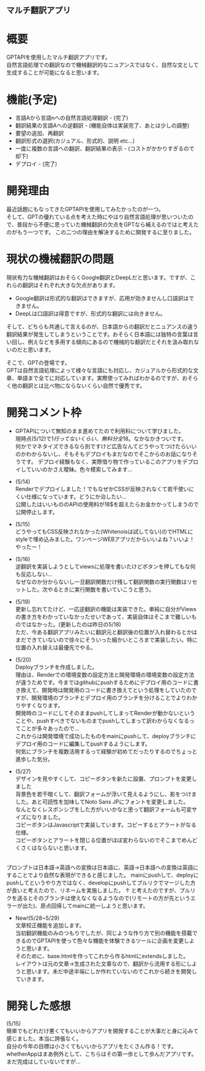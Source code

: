 ## マルチ翻訳アプリ


# 概要

GPTAPIを使用したマルチ翻訳アプリです。  
自然言語処理での翻訳なので機械翻訳的なニュアンスではなく、自然な文として生成することが可能になると思います。  


# 機能(予定)

- 言語Aから言語nへの自然言語処理翻訳 - (完了)  
- 翻訳結果の言語Aへの逆翻訳 - (機能自体は実装完了、あとは少しの調整)
- 要望の追加、再翻訳  
- 翻訳形式の選択(カジュアル、形式的、説明 etc...)  
- 一度に複数の言語への翻訳、翻訳結果の表示 - (コストがかかりすぎるので却下)  
- デプロイ - (完了)  

# 開発理由

最近話題にもなってきたGPTAPIを使用してみたかったのが一つ。  
そして、GPTの優れている点を考えた時にやはり自然言語処理が思いついたので、普段から不便に思っていた機械翻訳の欠点をGPTなら補えるのではと考えたのがもう一つです。 
この二つの理由を解決するために開発するに至りました。  


# 現状の機械翻訳の問題

現状有力な機械翻訳はおそらくGoogle翻訳とDeepLだと思います。ですが、これらの翻訳はそれぞれ大きな欠点があります。  

- Google翻訳は形式的な翻訳はできますが、応用が効きませんし口語訳はできません。  
- DeepLは口語訳は得意ですが、形式的な翻訳には向きません。  

そして、どちらも共通して言えるのが、日本語からの翻訳だとニュアンスの違う翻訳結果が発生してしまうということです。おそらく日本語には独特の言葉は言い回し、例えなどを多用する傾向にあるので機械的な翻訳だとそれを汲み取れないのだと思います。  

そこで、GPTの登場です。  
GPTは自然言語処理によって様々な言語にも対応し、カジュアルから形式的な文章、単語まで全てに対応しています。実際使ってみればわかるのですが、おそらく他の翻訳とは比べ物にならないくらい自然で優秀です。

# 開発コメント枠

- GPTAPIについて無知のまま進めてたので利用料について学びました。  
現時点(5/12)で1$行ってないくらい、無料分全18$。なかなかきついです。  
何かでマネタイズできるなら別ですけど広告なんてどうやってつけたらいいのかわからないし、そもそもデプロイもまだなのでそこからのお話になりそうです。
デプロイ経験もなく、実際借り物で作っているこのアプリをデプロイしていいのかさえ曖昧。色々模索してみます...

- (5/14)  
Renderでデプロイしました！でもなぜかCSSが反映されなくて若干使いにくい仕様になっています。どうにか治したい...  
公開したはいいもののAPIの使用料が18$を超えたらお金かかってしまうので公開停止します。

- (5/15)  
どうやってもCSS反映されなかった(Whitenoisは試してない)のでHTMLにstyleで埋め込みました。ワンページWEBアプリだからいいよね？いいよ！やったー！

- (5/16)  
逆翻訳を実装しようとしてviewsに処理を書いたけどボタンを押してもな何も反応しない...  
なぜなのか分からないし一旦翻訳関数だけ残して翻訳関数の実行関数はリセットした。次やるときに実行関数を書いていこうと思う。

- (5/19)  
更新し忘れてたけど、一応逆翻訳の機能は実装できた。単純に自分がViewsの書き方をわかっていなかったせいであって、実装自体はそこまで難しいものではなかった。(更新したのは昨日の5/18)  
ただ、今ある翻訳アプリみたいに翻訳元と翻訳後の位置が入れ替わるとかはまだできていないので徐々にそういった細かいところまで実装したい。特に位置の入れ替えは最優先でやる。    

- (5/20)  
Deployブランチを作成しました。  
理由は、Renderでの環境変数の設定方法と開発環境の環境変数の設定方法が違うためです。今まではgithubにpushするためにデプロイ用のコードに書き換えて、開発時は開発用のコードに書き換えてという処理をしていたのですが、開発環境のブランチとデプロイ用のブランチを分けることでよりわかりやすくなります。  
開発時のコードにしてそのままpushしてしまってRenderが動かないということや、pushすべきでないものまでpushしてしまって訳わからなくなるってことが多々あったので...  
これからは開発環境で成功したものをmainにpushして、deployブランチにデプロイ用のコードに編集してpushするようにします。  
何気にブランチを複数活用するって経験が初めてだったりするのでちょっと進歩した気分。  

- (5/27)  
デザインを見やすくして、コピーボタンを新たに設置、プロンプトを変更しました  
背景色を若干暗くして、翻訳フォームが浮いて見えるようにし、影をつけました。あと可読性を加味してNoto Sans JPにフォントを変更しました。  
なんとなくレスポンシブをした方がいいかなと思って翻訳フォームも可変サイズになりました。  
コピーボタンはJavascriptで実装しています。コピーするとアラートがなる仕様。  
コピーボタンとアラートを閉じる位置がほぼ変わらないのでそこまでめんどくさくはならないと思います。  
<br>
プロンプトは日本語→英語への変換は日本語に、英語→日本語への変換は英語にすることでより自然な表現ができると感じました。  
mainにpushして、deployにpushしてというやり方ではなく、developにpushしてプルリクでマージした方が良いと考えたので、リネームを実施しました。  
↑
と考えたのですが、プルリクを送るとそのブランチは使えなくなるようなので(リモートの方が先というエラーが出た)、原点回帰してmainに統一しようと思います。  

 - New!(5/28~5/29)  
 文章校正機能を追加します。  
 当初翻訳機能のみのつもりでしたが、同じような作り方で別の機能を搭載できるのでGPTAPIを使って色々な機能を体験できるツールに企画を変更しようと思います。  
 そのために、base.htmlを作ってこれから作るhtmlにextendsしました。  
 レイアウトは元の文章→生成された文章なので、翻訳から流用する形にしようと思います。未だ中途半端にしか作れていないのでこれから続きを開発していきます。

# 開発した感想
(5/15)  
簡単でもどれだけ悪くてもいいからアプリを開発することが大事だと身に沁みて感じました。本当に誇張なく。  
自分の今年の目標は小さくてもいいからアプリをたくさん作る！です。whetherAppはまあ例外として、こちらはその第一歩として歩んだアプリです。まだ完成はしていないですが...